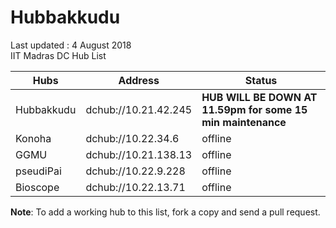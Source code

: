 # Hubbakkudu
Last updated : 4 August 2018   
IIT Madras DC Hub List   

Hubs | Address | Status  
--- | --- | ---   
Hubbakkudu  | dchub://10.21.42.245  | **HUB WILL BE DOWN AT 11.59pm for some 15 min maintenance**
Konoha      | dchub://10.22.34.6    | offline
GGMU        | dchub://10.21.138.13  | offline 
pseudiPai   | dchub://10.22.9.228   | offline 
Bioscope    | dchub://10.22.13.71   | offline 



**Note**: To add a working hub to this list, fork a copy and send a pull request.

